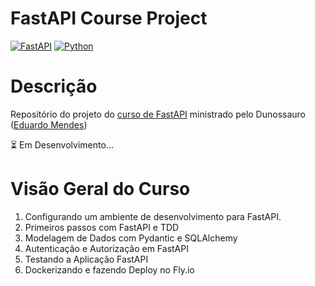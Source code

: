 # FastAPI Course Project
[![FastAPI](https://img.shields.io/badge/fastapi-0.111.0-%2334D399?style=for-the-badge&logo=fastapi)](https://fastapi.tiangolo.com/)
[![Python](https://img.shields.io/badge/python-3.12.*-blue?style=for-the-badge&logo=python)](https://www.python.org/)
# Descrição
Repositório do projeto do [curso de FastAPI](https://fastapidozero.dunossauro.com/) ministrado pelo Dunossauro ([Eduardo Mendes](https://www.youtube.com/@Dunossauro))

⏳ Em Desenvolvimento...

# Visão Geral do Curso

1. Configurando um ambiente de desenvolvimento para FastAPI.
2. Primeiros passos com FastAPI e TDD
3. Modelagem de Dados com Pydantic e SQLAlchemy
4. Autenticação e Autorização em FastAPI
5. Testando a Aplicação FastAPI
6. Dockerizando e fazendo Deploy no Fly.io
